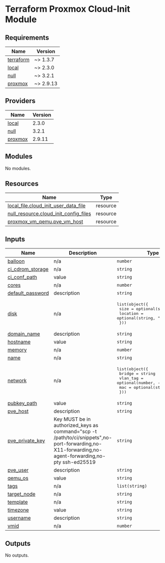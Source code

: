 # Terraform Proxmox Cloud-Init Module
<!-- BEGINNING OF PRE-COMMIT-TERRAFORM DOCS HOOK -->
## Requirements

| Name | Version |
|------|---------|
| <a name="requirement_terraform"></a> [terraform](#requirement\_terraform) | ~> 1.3.7 |
| <a name="requirement_local"></a> [local](#requirement\_local) | ~> 2.3.0 |
| <a name="requirement_null"></a> [null](#requirement\_null) | ~> 3.2.1 |
| <a name="requirement_proxmox"></a> [proxmox](#requirement\_proxmox) | ~> 2.9.13 |

## Providers

| Name | Version |
|------|---------|
| <a name="provider_local"></a> [local](#provider\_local) | 2.3.0 |
| <a name="provider_null"></a> [null](#provider\_null) | 3.2.1 |
| <a name="provider_proxmox"></a> [proxmox](#provider\_proxmox) | 2.9.11 |

## Modules

No modules.

## Resources

| Name | Type |
|------|------|
| [local_file.cloud_init_user_data_file](https://registry.terraform.io/providers/hashicorp/local/latest/docs/resources/file) | resource |
| [null_resource.cloud_init_config_files](https://registry.terraform.io/providers/hashicorp/null/latest/docs/resources/resource) | resource |
| [proxmox_vm_qemu.pve_vm_host](https://registry.terraform.io/providers/telmate/proxmox/latest/docs/resources/vm_qemu) | resource |

## Inputs

| Name | Description | Type | Default | Required |
|------|-------------|------|---------|:--------:|
| <a name="input_balloon"></a> [balloon](#input\_balloon) | n/a | `number` | `0` | no |
| <a name="input_ci_cdrom_storage"></a> [ci\_cdrom\_storage](#input\_ci\_cdrom\_storage) | n/a | `string` | `"local-lvm"` | no |
| <a name="input_ci_conf_path"></a> [ci\_conf\_path](#input\_ci\_conf\_path) | value | `string` | n/a | yes |
| <a name="input_cores"></a> [cores](#input\_cores) | n/a | `number` | `1` | no |
| <a name="input_default_password"></a> [default\_password](#input\_default\_password) | description | `string` | `"cloud1"` | no |
| <a name="input_disk"></a> [disk](#input\_disk) | n/a | <pre>list(object({<br>    size     = optional(string, "4G")<br>    location = optional(string, "local-lvm")<br>  }))</pre> | n/a | yes |
| <a name="input_domain_name"></a> [domain\_name](#input\_domain\_name) | description | `string` | `""` | no |
| <a name="input_hostname"></a> [hostname](#input\_hostname) | value | `string` | n/a | yes |
| <a name="input_memory"></a> [memory](#input\_memory) | n/a | `number` | `512` | no |
| <a name="input_name"></a> [name](#input\_name) | n/a | `string` | n/a | yes |
| <a name="input_network"></a> [network](#input\_network) | n/a | <pre>list(object({<br>    bridge   = string<br>    vlan_tag = optional(number, -1)<br>    mac      = optional(string, null)<br>  }))</pre> | n/a | yes |
| <a name="input_pubkey_path"></a> [pubkey\_path](#input\_pubkey\_path) | value | `string` | n/a | yes |
| <a name="input_pve_host"></a> [pve\_host](#input\_pve\_host) | description | `string` | n/a | yes |
| <a name="input_pve_private_key"></a> [pve\_private\_key](#input\_pve\_private\_key) | Key MUST be in authorized\_keys as command="scp -t /path/to/ci/snippets",no-port-forwarding,no-X11-forwarding,no-agent-forwarding,no-pty ssh-ed25519 <key> | `string` | n/a | yes |
| <a name="input_pve_user"></a> [pve\_user](#input\_pve\_user) | description | `string` | n/a | yes |
| <a name="input_qemu_os"></a> [qemu\_os](#input\_qemu\_os) | value | `string` | `"l26"` | no |
| <a name="input_tags"></a> [tags](#input\_tags) | n/a | `list(string)` | n/a | yes |
| <a name="input_target_node"></a> [target\_node](#input\_target\_node) | n/a | `string` | n/a | yes |
| <a name="input_template"></a> [template](#input\_template) | n/a | `string` | `""` | no |
| <a name="input_timezone"></a> [timezone](#input\_timezone) | value | `string` | `"America/Vancouver"` | no |
| <a name="input_username"></a> [username](#input\_username) | description | `string` | `"luke"` | no |
| <a name="input_vmid"></a> [vmid](#input\_vmid) | n/a | `number` | n/a | yes |

## Outputs

No outputs.
<!-- END OF PRE-COMMIT-TERRAFORM DOCS HOOK -->
